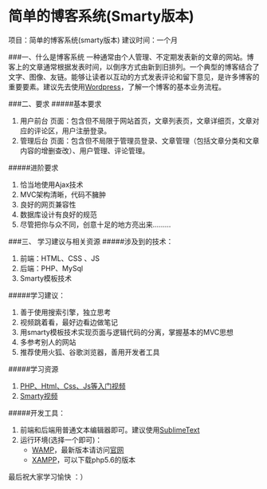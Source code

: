 简单的博客系统(Smarty版本)
===
项目：简单的博客系统(smarty版本)
建议时间：一个月


###一、什么是博客系统
一种通常由个人管理、不定期发表新的文章的网站。博客上的文章通常根据发表时间，以倒序方式由新到旧排列。一个典型的博客结合了文字、图像、友链。能够让读者以互动的方式发表评论和留下意见，是许多博客的重要要素。建议先去使用[Wordpress](http://cn.wordpress.org/)，了解一个博客的基本业务流程。

###二、要求
#####基本要求
1. 用户前台
页面：包含但不局限于网站首页，文章列表页，文章详细页，文章对应的评论区，用户注册登录。
2. 管理后台
页面：包含但不局限于管理员登录、文章管理（包括文章分类和文章内容的增删查改）、用户管理、评论管理。

#####进阶要求
1. 恰当地使用Ajax技术
2.	 MVC架构清晰，代码不臃肿
3. 良好的网页兼容性
4.	 数据库设计有良好的规范
5. 尽管把你与众不同，创意十足的地方亮出来………

###三、	学习建议与相关资源
#####涉及到的技术：
1. 前端：HTML、CSS 、JS
2. 后端：PHP、MySql
3. Smarty模板技术

#####学习建议：
1. 善于使用搜索引擎，独立思考
2. 视频跳着看，最好边看边做笔记
3. 用smarty模板技术实现页面与逻辑代码的分离，掌握基本的MVC思想
4. 多参考别人的网站
5. 推荐使用火狐、谷歌浏览器，善用开发者工具

#####学习资源

1. [PHP、Html、Css、Js等入门视频](http://www.imooc.com/course/list)
2. [Smarty视频](http://pan.baidu.com/s/1o6zKMdc)



#####开发工具：
1.	前端和后端用普通文本编辑器即可。建议使用[SublimeText](http://pan.baidu.com/s/1pJsNSaJ)
2.	运行环境(选择一个即可)：
	* [WAMP](http://pan.baidu.com/s/1i34EEXn)，最新版本请访问[官网](http://www.wampserver.com)
	* [XAMPP](https://www.apachefriends.org/zh_cn/index.html)，可以下载php5.6的版本

最后祝大家学习愉快 ：）
